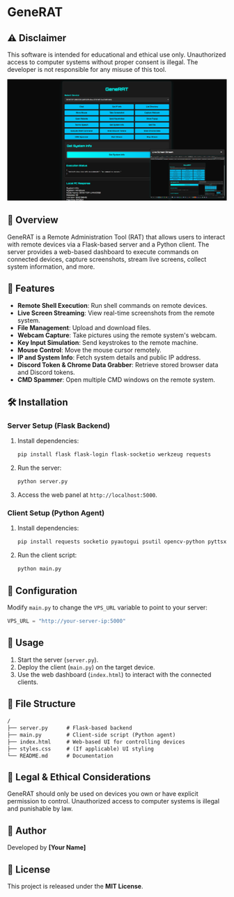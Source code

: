 # GeneRAT

## ⚠️ Disclaimer

This software is intended for educational and ethical use only. Unauthorized access to computer systems without proper consent is illegal. The developer is not responsible for any misuse of this tool.

![Dashboard](dashboard.png)

## 📌 Overview

GeneRAT is a Remote Administration Tool (RAT) that allows users to interact with remote devices via a Flask-based server and a Python client. The server provides a web-based dashboard to execute commands on connected devices, capture screenshots, stream live screens, collect system information, and more.

## 🚀 Features

- **Remote Shell Execution**: Run shell commands on remote devices.
- **Live Screen Streaming**: View real-time screenshots from the remote system.
- **File Management**: Upload and download files.
- **Webcam Capture**: Take pictures using the remote system's webcam.
- **Key Input Simulation**: Send keystrokes to the remote machine.
- **Mouse Control**: Move the mouse cursor remotely.
- **IP and System Info**: Fetch system details and public IP address.
- **Discord Token & Chrome Data Grabber**: Retrieve stored browser data and Discord tokens.
- **CMD Spammer**: Open multiple CMD windows on the remote system.

## 🛠️ Installation

### Server Setup (Flask Backend)

1. Install dependencies:
   ```sh
   pip install flask flask-login flask-socketio werkzeug requests
   ```
2. Run the server:
   ```sh
   python server.py
   ```
3. Access the web panel at `http://localhost:5000`.

### Client Setup (Python Agent)

1. Install dependencies:
   ```sh
   pip install requests socketio pyautogui psutil opencv-python pyttsx3
   ```
2. Run the client script:
   ```sh
   python main.py
   ```

## 🔧 Configuration

Modify `main.py` to change the `VPS_URL` variable to point to your server:

```python
VPS_URL = "http://your-server-ip:5000"
```

## 📜 Usage

1. Start the server (`server.py`).
2. Deploy the client (`main.py`) on the target device.
3. Use the web dashboard (`index.html`) to interact with the connected clients.

## 📂 File Structure

```
/
├── server.py      # Flask-based backend
├── main.py        # Client-side script (Python agent)
├── index.html     # Web-based UI for controlling devices
├── styles.css     # (If applicable) UI styling
└── README.md      # Documentation
```

## 🛑 Legal & Ethical Considerations

GeneRAT should only be used on devices you own or have explicit permission to control. Unauthorized access to computer systems is illegal and punishable by law.

## 👤 Author

Developed by **[Your Name]**

## 📄 License

This project is released under the **MIT License**.

